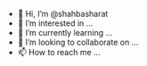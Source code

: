 - 👋 Hi, I’m @shahbasharat
- 👀 I’m interested in ...
- 🌱 I’m currently learning ...
- 💞️ I’m looking to collaborate on ...
- 📫 How to reach me ...

<!---
shahbasharat/shahbasharat is a ✨ special ✨ repository because its `README.md` (this file) appears on your GitHub profile.
You can click the Preview link to take a look at your changes.
--->
